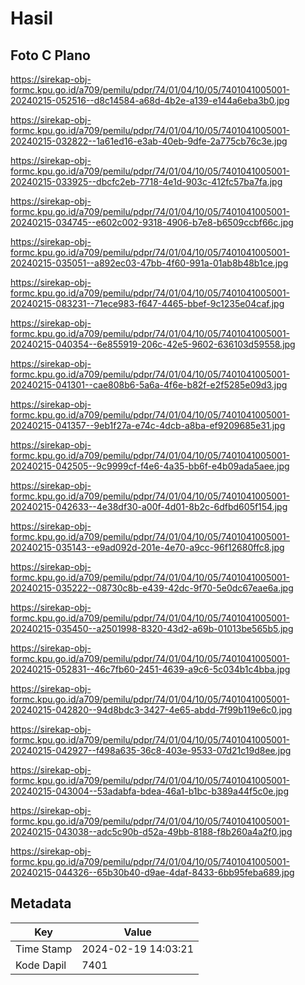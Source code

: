 # Hasil

## Foto C Plano

https://sirekap-obj-formc.kpu.go.id/a709/pemilu/pdpr/74/01/04/10/05/7401041005001-20240215-052516--d8c14584-a68d-4b2e-a139-e144a6eba3b0.jpg

https://sirekap-obj-formc.kpu.go.id/a709/pemilu/pdpr/74/01/04/10/05/7401041005001-20240215-032822--1a61ed16-e3ab-40eb-9dfe-2a775cb76c3e.jpg

https://sirekap-obj-formc.kpu.go.id/a709/pemilu/pdpr/74/01/04/10/05/7401041005001-20240215-033925--dbcfc2eb-7718-4e1d-903c-412fc57ba7fa.jpg

https://sirekap-obj-formc.kpu.go.id/a709/pemilu/pdpr/74/01/04/10/05/7401041005001-20240215-034745--e602c002-9318-4906-b7e8-b6509ccbf66c.jpg

https://sirekap-obj-formc.kpu.go.id/a709/pemilu/pdpr/74/01/04/10/05/7401041005001-20240215-035051--a892ec03-47bb-4f60-991a-01ab8b48b1ce.jpg

https://sirekap-obj-formc.kpu.go.id/a709/pemilu/pdpr/74/01/04/10/05/7401041005001-20240215-083231--71ece983-f647-4465-bbef-9c1235e04caf.jpg

https://sirekap-obj-formc.kpu.go.id/a709/pemilu/pdpr/74/01/04/10/05/7401041005001-20240215-040354--6e855919-206c-42e5-9602-636103d59558.jpg

https://sirekap-obj-formc.kpu.go.id/a709/pemilu/pdpr/74/01/04/10/05/7401041005001-20240215-041301--cae808b6-5a6a-4f6e-b82f-e2f5285e09d3.jpg

https://sirekap-obj-formc.kpu.go.id/a709/pemilu/pdpr/74/01/04/10/05/7401041005001-20240215-041357--9eb1f27a-e74c-4dcb-a8ba-ef9209685e31.jpg

https://sirekap-obj-formc.kpu.go.id/a709/pemilu/pdpr/74/01/04/10/05/7401041005001-20240215-042505--9c9999cf-f4e6-4a35-bb6f-e4b09ada5aee.jpg

https://sirekap-obj-formc.kpu.go.id/a709/pemilu/pdpr/74/01/04/10/05/7401041005001-20240215-042633--4e38df30-a00f-4d01-8b2c-6dfbd605f154.jpg

https://sirekap-obj-formc.kpu.go.id/a709/pemilu/pdpr/74/01/04/10/05/7401041005001-20240215-035143--e9ad092d-201e-4e70-a9cc-96f12680ffc8.jpg

https://sirekap-obj-formc.kpu.go.id/a709/pemilu/pdpr/74/01/04/10/05/7401041005001-20240215-035222--08730c8b-e439-42dc-9f70-5e0dc67eae6a.jpg

https://sirekap-obj-formc.kpu.go.id/a709/pemilu/pdpr/74/01/04/10/05/7401041005001-20240215-035450--a2501998-8320-43d2-a69b-01013be565b5.jpg

https://sirekap-obj-formc.kpu.go.id/a709/pemilu/pdpr/74/01/04/10/05/7401041005001-20240215-052831--46c7fb60-2451-4639-a9c6-5c034b1c4bba.jpg

https://sirekap-obj-formc.kpu.go.id/a709/pemilu/pdpr/74/01/04/10/05/7401041005001-20240215-042820--94d8bdc3-3427-4e65-abdd-7f99b119e6c0.jpg

https://sirekap-obj-formc.kpu.go.id/a709/pemilu/pdpr/74/01/04/10/05/7401041005001-20240215-042927--f498a635-36c8-403e-9533-07d21c19d8ee.jpg

https://sirekap-obj-formc.kpu.go.id/a709/pemilu/pdpr/74/01/04/10/05/7401041005001-20240215-043004--53adabfa-bdea-46a1-b1bc-b389a44f5c0e.jpg

https://sirekap-obj-formc.kpu.go.id/a709/pemilu/pdpr/74/01/04/10/05/7401041005001-20240215-043038--adc5c90b-d52a-49bb-8188-f8b260a4a2f0.jpg

https://sirekap-obj-formc.kpu.go.id/a709/pemilu/pdpr/74/01/04/10/05/7401041005001-20240215-044326--65b30b40-d9ae-4daf-8433-6bb95feba689.jpg


## Metadata

| Key        | Value               |
| ---------- | ------------------- |
| Time Stamp | 2024-02-19 14:03:21 |
| Kode Dapil | 7401                |



